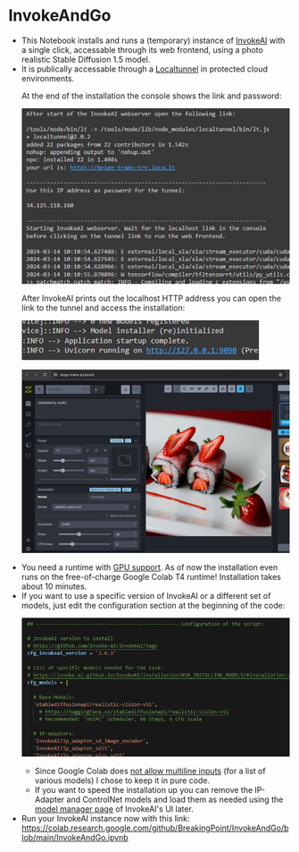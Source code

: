 # InvokeAndGo

<ul class="invokeandgo">

<li> This Notebook installs and runs a (temporary) instance of <a href="https://github.com/invoke-ai/InvokeAI" target="_blank">InvokeAI</a> with a single click, accessable through its web frontend, using a photo realistic Stable Diffusion 1.5 model.

<li> It is publically accessable through a <a href="https://theboroer.github.io/localtunnel-www/" target="_blank">Localtunnel</a> in protected cloud environments. <p> At the end of the installation the console shows the link and password: <p> <img src="doc/tunnelinfo.png"> <p> After InvokeAI prints out the localhost HTTP address you can open the link to the tunnel and access the installation: <p> <img src="doc/websrun.png"> <p> <img src="doc/strawbsushi.png">

<li> You need a runtime with <a href="https://cloud.google.com/compute/docs/gpus" target="_blank">GPU support</a>. As of now the installation even runs on the free-of-charge Google Colab T4 runtime! Installation takes about 10 minutes.

<li> If you want to use a specific version of InvokeAI or a different set of models, just edit the configuration section at the beginning of the code: <p> <img src="doc/cfgsection.png"> <p> <ul> <li> Since Google Colab does <a href="https://colab.research.google.com/notebooks/forms.ipynb" target="_blank">not allow multiline inputs</a> (for a list of various models) I chose to keep it in pure code. </i> <li> If you want to speed the installation up you can remove the IP-Adapter and ControlNet models and load them as needed using the <a href="https://invoke-ai.github.io/InvokeAI/installation/050_INSTALLING_MODELS/#installation-via-the-web-gui" target="_blank">model manager page</a> of InvokeAI's UI later. </ul>

<li> Run your InvokeAI instance now with this link:<br>
<a href="https://colab.research.google.com/github/BreakingPoint/InvokeAndGo/blob/main/InvokeAndGo.ipynb" target="_blank">https://colab.research.google.com/github/BreakingPoint/InvokeAndGo/blob/main/InvokeAndGo.ipynb</a>

</ul>